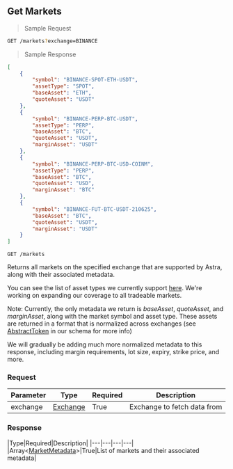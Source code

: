## Get Markets

> Sample Request

```bash
GET /markets?exchange=BINANCE
```

> Sample Response

```json
[
    {
        "symbol": "BINANCE-SPOT-ETH-USDT",
        "assetType": "SPOT",
        "baseAsset": "ETH",
        "quoteAsset": "USDT"
    },
    {
        "symbol": "BINANCE-PERP-BTC-USDT",
        "assetType": "PERP",
        "baseAsset": "BTC",
        "quoteAsset": "USDT",
        "marginAsset": "USDT"
    },
    {
        "symbol": "BINANCE-PERP-BTC-USD-COINM",
        "assetType": "PERP",
        "baseAsset": "BTC",
        "quoteAsset": "USD",
        "marginAsset": "BTC"
    },
    {
        "symbol": "BINANCE-FUT-BTC-USDT-210625",
        "baseAsset": "BTC",
        "quoteAsset": "USDT",
        "marginAsset": "USDT"
    }
]
```


`GET /markets`

Returns all markets on the specified exchange that are supported by Astra, along with their associated metadata.

You can see the list of asset types we currently support [here](#asset-type). We're working on expanding our coverage to all tradeable markets.

<aside class="notice">
Note: Currently, the only metadata we return is <i>baseAsset</i>, <i>quoteAsset</i>, and <i>marginAsset</i>, along with the market symbol and asset type. These assets are returned in a format that is normalized across exchanges (see <a href="#abstracttoken">AbstractToken</a> in our schema for more info)

We will gradually be adding much more normalized metadata to this response, including margin requirements, lot size, expiry, strike price, and more.
</aside>

### Request

|Parameter|Type|Required|Description|
|---|---|---|---|
|exchange|[Exchange](#exchange)|True|Exchange to fetch data from|

### Response

|Type|Required|Description|
|---|---|---|---|
|Array<[MarketMetadata](#marketmetadata)>|True|List of markets and their associated metadata|
